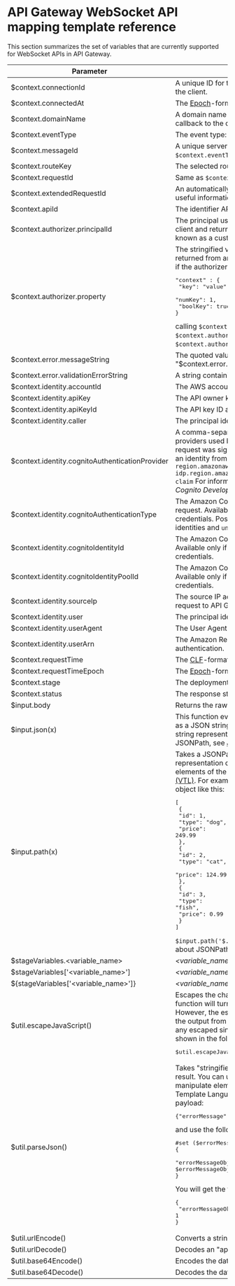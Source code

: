 # API Gateway WebSocket API mapping template reference<a name="apigateway-websocket-api-mapping-template-reference"></a>

This section summarizes the set of variables that are currently supported for WebSocket APIs in API Gateway\.


| Parameter | Description | 
| --- | --- | 
| $context\.connectionId |  A unique ID for the connection that can be used to make a callback to the client\.  | 
| $context\.connectedAt |  The [Epoch](https://en.wikipedia.org/wiki/Unix_time)\-formatted connection time\.  | 
| $context\.domainName |  A domain name for the WebSocket API\. This can be used to make a callback to the client \(instead of a hard\-coded value\)\.  | 
| $context\.eventType |  The event type: `CONNECT`, `MESSAGE`, or `DISCONNECT`\.  | 
| $context\.messageId |  A unique server\-side ID for a message\. Available only when the `$context.eventType` is `MESSAGE`\.  | 
| $context\.routeKey |  The selected route key\.  | 
| $context\.requestId |  Same as `$context.extendedRequestId`\.  | 
| $context\.extendedRequestId | An automatically generated ID for the API call, which contains more useful information for debugging/troubleshooting\. | 
| $context\.apiId |  The identifier API Gateway assigns to your API\.  | 
| $context\.authorizer\.principalId |  The principal user identification associated with the token sent by the client and returned from an API Gateway Lambda authorizer \(formerly known as a custom authorizer\) Lambda function\.  | 
| $context\.authorizer\.property |  The stringified value of the specified key\-value pair of the `context` map returned from an API Gateway Lambda authorizer function\. For example, if the authorizer returns the following `context` map:  <pre>"context" : {<br />  "key": "value",<br />  "numKey": 1,<br />  "boolKey": true<br />}</pre> calling `$context.authorizer.key` returns the `"value"` string, calling `$context.authorizer.numKey` returns the `"1"` string, and calling `$context.authorizer.boolKey` returns the `"true"` string\.  | 
| $context\.error\.messageString | The quoted value of $context\.error\.message, namely "$context\.error\.message"\. | 
| $context\.error\.validationErrorString |  A string containing a detailed validation error message\.  | 
| $context\.identity\.accountId |  The AWS account ID associated with the request\.  | 
| $context\.identity\.apiKey |  The API owner key associated with key\-enabled API request\.  | 
| $context\.identity\.apiKeyId | The API key ID associated with the key\-enabled API request | 
| $context\.identity\.caller |  The principal identifier of the caller making the request\.  | 
| $context\.identity\.cognitoAuthenticationProvider |  A comma\-separated list of the Amazon Cognito authentication providers used by the caller making the request\. Available only if the request was signed with Amazon Cognito credentials\.  For example, for an identity from an Amazon Cognito user pool, `cognito-idp. region.amazonaws.com/user_pool_id,cognito-idp.region.amazonaws.com/user_pool_id:CognitoSignIn:token subject claim` For information, see [Using Federated Identities](https://docs.aws.amazon.com/cognito/latest/developerguide/cognito-identity.html) in the *Amazon Cognito Developer Guide*\. | 
| $context\.identity\.cognitoAuthenticationType |  The Amazon Cognito authentication type of the caller making the request\. Available only if the request was signed with Amazon Cognito credentials\. Possible values include `authenticated` for authenticated identities and `unauthenticated` for unauthenticated identities\. | 
| $context\.identity\.cognitoIdentityId |  The Amazon Cognito identity ID of the caller making the request\. Available only if the request was signed with Amazon Cognito credentials\.  | 
| $context\.identity\.cognitoIdentityPoolId |  The Amazon Cognito identity pool ID of the caller making the request\. Available only if the request was signed with Amazon Cognito credentials\.  | 
| $context\.identity\.sourceIp |  The source IP address of the immediate TCP connection making the request to API Gateway endpoint\.  | 
| $context\.identity\.user |  The principal identifier of the user making the request\.  | 
| $context\.identity\.userAgent |  The User Agent of the API caller\.  | 
| $context\.identity\.userArn |  The Amazon Resource Name \(ARN\) of the effective user identified after authentication\.  | 
| $context\.requestTime | The [CLF](https://httpd.apache.org/docs/current/logs.html#common)\-formatted request time \(dd/MMM/yyyy:HH:mm:ss \+\-hhmm\)\. | 
| $context\.requestTimeEpoch | The [Epoch](https://en.wikipedia.org/wiki/Unix_time)\-formatted request time, in milliseconds\. | 
| $context\.stage |  The deployment stage of the API call \(for example, Beta or Prod\)\.  | 
| $context\.status |  The response status\.  | 
| $input\.body | Returns the raw payload as a string\. | 
| $input\.json\(x\) | This function evaluates a JSONPath expression and returns the results as a JSON string\. For example, `$input.json('$.pets')` will return a JSON string representing the pets structure\. For more information about JSONPath, see [JSONPath](http://goessner.net/articles/JsonPath/) or [JSONPath for Java](https://github.com/jayway/JsonPath)\. | 
| $input\.path\(x\) | Takes a JSONPath expression string \(`x`\) and returns a JSON object representation of the result\. This allows you to access and manipulate elements of the payload natively in [Apache Velocity Template Language \(VTL\)](https://velocity.apache.org/engine/devel/vtl-reference.html)\. For example, if the expression `$input.path('$.pets')` returns an object like this: <pre>[<br />  { <br />    "id": 1, <br />    "type": "dog", <br />    "price": 249.99 <br />  }, <br />  { <br />    "id": 2, <br />    "type": "cat", <br />    "price": 124.99 <br />  }, <br />  { <br />    "id": 3, <br />    "type": "fish", <br />    "price": 0.99 <br />  } <br />]</pre> `$input.path('$.pets').count()` would return `"3"`\. For more information about JSONPath, see [JSONPath](http://goessner.net/articles/JsonPath/) or [JSONPath for Java](https://github.com/jayway/JsonPath)\. | 
| $stageVariables\.<variable\_name> |  *<variable\_name>* represents a stage variable name\.  | 
| $stageVariables\['<variable\_name>'\] |  *<variable\_name>* represents any stage variable name\.  | 
| $\{stageVariables\['<variable\_name>'\]\} |  *<variable\_name>* represents any stage variable name\.  | 
| $util\.escapeJavaScript\(\) |  Escapes the characters in a string using JavaScript string rules\.  This function will turn any regular single quotes \(`'`\) into escaped ones \(`\'`\)\. However, the escaped single quotes are not valid in JSON\. Thus, when the output from this function is used in a JSON property, you must turn any escaped single quotes \(`\'`\) back to regular single quotes \(`'`\)\. This is shown in the following example:  <pre> $util.escapeJavaScript(data).replaceAll("\\'","'")</pre>   | 
| $util\.parseJson\(\) |   Takes "stringified" JSON and returns an object representation of the result\. You can use the result from this function to access and manipulate elements of the payload natively in Apache Velocity Template Language \(VTL\)\. For example, if you have the following payload:  <pre>{"errorMessage":"{\"key1\":\"var1\",\"key2\":{\"arr\":[1,2,3]}}"}</pre>  and use the following mapping template  <pre>#set ($errorMessageObj = $util.parseJson($input.path('$.errorMessage')))<br />{<br />   "errorMessageObjKey2ArrVal" : $errorMessageObj.key2.arr[0]<br />}<br /></pre> You will get the following output: <pre>{<br />   "errorMessageObjKey2ArrVal" : 1<br />}<br /></pre>  | 
| $util\.urlEncode\(\) | Converts a string into "application/x\-www\-form\-urlencoded" format\. | 
| $util\.urlDecode\(\) | Decodes an "application/x\-www\-form\-urlencoded" string\. | 
| $util\.base64Encode\(\) | Encodes the data into a base64\-encoded string\. | 
| $util\.base64Decode\(\) | Decodes the data from a base64\-encoded string\. | 